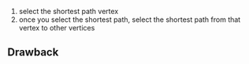 1. select the shortest path vertex
2. once you select the shortest path, select the shortest path from that vertex to other vertices

## Drawback
